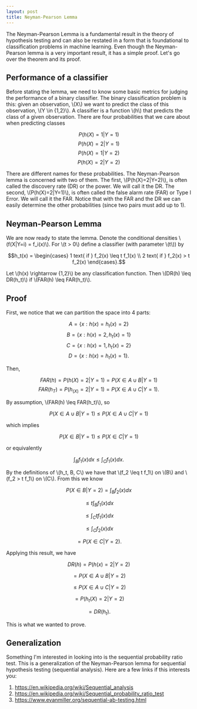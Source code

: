 ```yaml
---
layout: post
title: Neyman-Pearson Lemma
---
```



The Neyman-Pearson Lemma is a fundamental result in the theory of hypothesis testing and can also be restated in a form that is foundational to classification problems in machine learning. Even though the Neyman-Pearson lemma is a very important result, it has a simple proof. Let's go over the theorem and its proof.


## Performance of a classifier

Before stating the lemma, we need to know some basic metrics for judging the performance of a binary classifier. The binary classification problem is this: given an observation, \\(X\\) we want to predict the class of this observation, \\(Y \in \{1,2\}\\). A classifier is a function \\(h\\) that predicts the class of a given observation. There are four probabilities that we care about when predicting classes

$$P(h(X) = 1 | Y=1)$$
$$P(h(X) = 2 | Y=1)$$
$$P(h(X) = 1 | Y=2)$$
$$P(h(X) = 2 | Y=2)$$

There are different names for these probabilities. The Neyman-Pearson lemma is concerned with two of them. The first, \\(P(h(X)=2|Y=2)\\), is often called the discovery rate (DR) or the power. We will call it the DR. The second, \\(P(h(X)=2|Y=1)\\), is often called the false alarm rate (FAR) or Type I Error. We will call it the FAR. Notice that with the FAR and the DR we can easily determine the other probabilities (since two pairs must add up to 1).



## Neyman-Pearson Lemma

We are now ready to state the lemma. Denote the conditional densities \\(f(X|Y=i) = f_i(x)\\). For \\(t > 0\\) define a classifier (with parameter \\(t\\)) by

$$h_t(x) = \begin{cases}
1 text{ if } f_2(x) \leq t f_1(x) \\
2 text{ if } f_2(x) > t f_2(x) 
\end{cases}.$$

Let \\(h(x) \rightarrow \{1,2\}\\) be any classification function. Then \\(DR(h) \leq DR(h_t)\\) if \\(FAR(h) \leq FAR(h_t)\\).

## Proof

First, we notice that we can partition the space into 4 parts:

$$A = \{ x : h(x) = h_t(x) = 2 \}$$
$$B = \{ x : h(x) = 2, h_t(x) = 1 \}$$
$$C = \{ x : h(x) = 1, h_t(x) = 2 \}$$
$$D = \{ x : h(x) = h_t(x) = 1 \}.$$

Then,

$$FAR(h) = P(h(X)=2|Y=1) = P(X \in A \cup B | Y = 1)$$
$$FAR(h_T) = P(h_(X)=2|Y=1) = P(X \in A \cup C | Y = 1).$$

By assumption, \\(FAR(h) \leq FAR(h_t)\\), so 

$$P(X \in A \cup B | Y = 1) \leq P(X \in A \cup C | Y = 1)$$

which implies

$$P(X \in B | Y = 1) \leq P(X \in C | Y = 1)$$

or equivalently

$$\int_B f_1(x) dx \leq \int_C f_1(x) dx.$$

By the definitions of \\(h_t, B, C\\) we have that \\(f_2 \leq t f_1\\) on \\(B\\) and \\(f_2 > t f_1\\) on \\(C\\). From this we know 

$$P(X \in B | Y = 2) = \int_B f_2(x) dx$$

$$ \leq t \int_B f_1(x) dx$$

$$ \leq \int_C t f_1(x) dx$$

$$ \leq \int_C f_2(x) dx$$

$$ = P(X \in C | Y = 2).$$

Applying this result, we have

$$DR(h) = P(h(x) =2 | Y=2)$$

$$ = P(X \in A \cup B| Y = 2)$$

$$ \leq  P(X \in A \cup C| Y = 2)$$

$$ = P(h_t(X) = 2 | Y = 2)$$

$$ = DR(h_t).$$

This is what we wanted to prove.



## Generalization

Something I'm interested in looking into is the sequential probability ratio test. This is a generalization of the Neyman-Pearson lemma for sequential hypothesis testing (sequential analysis). Here are a few links if this interests you:

1. https://en.wikipedia.org/wiki/Sequential_analysis
2. https://en.wikipedia.org/wiki/Sequential_probability_ratio_test
3. https://www.evanmiller.org/sequential-ab-testing.html



